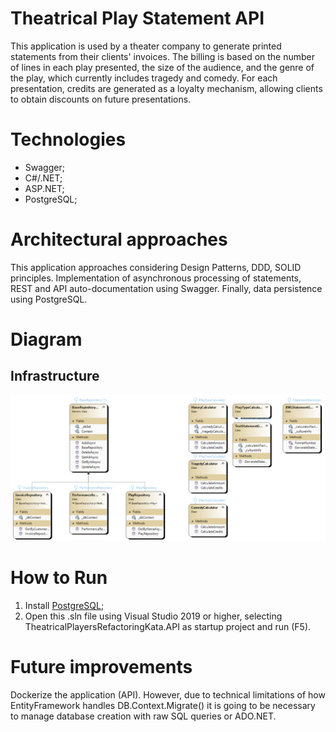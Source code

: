 # Theatrical Play Statement API
This application is used by a theater company to generate printed statements from their clients' invoices. The billing is based on the number of lines in each play presented, the size of the audience, and the genre of the play, which currently includes tragedy and comedy. For each presentation, credits are generated as a loyalty mechanism, allowing clients to obtain discounts on future presentations.

# Technologies
- Swagger;
- C#/.NET;
- ASP.NET;
- PostgreSQL;

# Architectural approaches
This application approaches considering Design Patterns, DDD, SOLID principles. Implementation of asynchronous processing of statements, REST and API auto-documentation using Swagger. Finally, data persistence using PostgreSQL.

# Diagram
## Infrastructure
![alt](./img/ClassDiagram1.png)

# How to Run
1. Install [PostgreSQL](https://www.postgresql.org/download/);
2. Open this .sln file using Visual Studio 2019 or higher, selecting TheatricalPlayersRefactoringKata.API as startup project and run (F5).

# Future improvements
Dockerize the application (API). However, due to technical limitations of how EntityFramework handles DB.Context.Migrate() it is going to be necessary to manage database creation with raw SQL queries or ADO.NET.